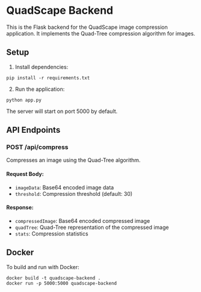 
# QuadScape Backend

This is the Flask backend for the QuadScape image compression application. It implements the Quad-Tree compression algorithm for images.

## Setup

1. Install dependencies:
```
pip install -r requirements.txt
```

2. Run the application:
```
python app.py
```

The server will start on port 5000 by default.

## API Endpoints

### POST /api/compress

Compresses an image using the Quad-Tree algorithm.

#### Request Body:
- `imageData`: Base64 encoded image data
- `threshold`: Compression threshold (default: 30)

#### Response:
- `compressedImage`: Base64 encoded compressed image
- `quadTree`: Quad-Tree representation of the compressed image
- `stats`: Compression statistics

## Docker

To build and run with Docker:

```
docker build -t quadscape-backend .
docker run -p 5000:5000 quadscape-backend
```
